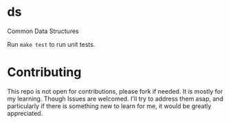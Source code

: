 # ds
Common Data Structures

Run `make test` to run unit tests.

# Contributing
This repo is not open for contributions, please fork if needed. It is mostly for my learning.
Though Issues are welcomed. I'll try to address them asap, and particularly if there is something new to learn for me, it would be greatly appreciated.
